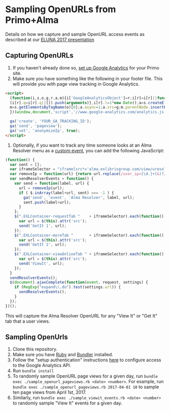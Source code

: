 # Sampling OpenURLs from Primo+Alma
Details on how we capture and sample OpenURL access events as described at our [ELUNA 2017 presentation](https://elunaannualmeeting2017.sched.com/event/AKlT/testing-identifying-and-classifying-openurl-access-problems)

## Capturing OpenURLs
1. If you haven't already done so, [set up Google Analytics](https://support.google.com/analytics/answer/1008080?hl=en) for your Primo site. 
1. Make sure you have something like the following in your footer file. This will provide you with page view tracking in Google Analytics. 

```html
<script>
  (function(i,s,o,g,r,a,m){i['GoogleAnalyticsObject']=r;i[r]=i[r]||function(){
  (i[r].q=i[r].q||[]).push(arguments)},i[r].l=1*new Date();a=s.createElement(o),
  m=s.getElementsByTagName(o)[0];a.async=1;a.src=g;m.parentNode.insertBefore(a,m)
  })(window,document,'script','//www.google-analytics.com/analytics.js','ga');

  ga('create', 'YOUR_GA_TRACKING_ID');
  ga('send', 'pageview');
  ga('set', 'anonymizeIp', true);
</script>
```
1. Optionally, if you want to track any time someone looks at an Alma Resolver menu as a [custom event](https://developers.google.com/analytics/devguides/collection/analyticsjs/events), you can add the following JavaScript: 

```javascript
(function() {
  var sent = [];
  var iframeSelector = "iframe[src*='alma.exlibrisgroup.com/view/uresolver/']:visible";
  var removeIp = function(url) {return url.replace(/user_ip=[\d.]+(&)?/g, '')};
  var sendResolverEvents = function() {
    var send = function(label, url) {
      url = removeIp(url);
      if ( $.inArray(label+url, sent) === -1 ) {
        ga('send', 'event', 'Alma Resolver', label, url);
        sent.push(label+url);
      }
    };
    $(".EXLContainer-requestTab "    + iframeSelector).each(function() {
      var url = $(this).attr('src');
      send('GetIt 1', url);
    });
    $(".EXLContainer-moreTab "       + iframeSelector).each(function() {
      var url = $(this).attr('src');
      send('GetIt 2', url);
    });
    $(".EXLContainer-viewOnlineTab " + iframeSelector).each(function() {
      var url = $(this).attr('src');
      send('ViewIt', url);
    });
  }
  sendResolverEvents();
  $(document).ajaxComplete(function(event, request, settings) {
    if (RegExp("expand\\.do").test(settings.url)) {
      sendResolverEvents();
    }
  });
})();
```

This will capture the Alma Resolver OpenURL for any "View It" or "Get It" tab that a user views.  

## Sampling OpenUrls
1. Clone this repository.
1. Make sure you have [Ruby](https://www.ruby-lang.org/en/documentation/installation/) and [Bundler](http://bundler.io/) installed.
1. Follow the "setup authentication" instructions [here](https://github.com/google/google-api-ruby-client-samples/tree/master/service_account#setup-authentication) to configure access to the Google Analytics API.
1. Run `bundle install`
1. To randomly sample OpenURL page views for a given day, run `bundle exec ./sample_openurl_pageviews.rb <date> <number>`. For example, run `bundle exec ./sample_openurl_pageviews.rb 2017-04-01 10` to sample ten page views from April 1st, 2017.
1. Similarly, run `bundle exec ./sample_viewit_events.rb <date> <number>` to randomly sample "View It" events for a given day. 

 
